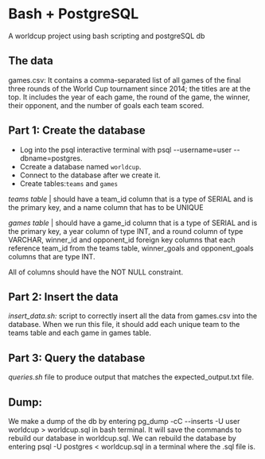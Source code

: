 # Bash + PostgreSQL
A worldcup project using bash scripting and postgreSQL db

## The data
games.csv: It contains a comma-separated list of all games of the final three rounds of the World Cup tournament since 2014; the titles are at the top. It includes the year of each game, the round of the game, the winner, their opponent, and the number of goals each team scored. 

## Part 1: Create the database
+ Log into the psql interactive terminal with psql --username=user --dbname=postgres.
+ Ccreate a database named `worldcup`.
+ Connect to the database after we create it.
+ Create tables:`teams` and `games`

*teams table* | should have a team_id column that is a type of SERIAL and is the primary key, and a name column that has to be UNIQUE

*games table* | should have a game_id column that is a type of SERIAL and is the primary key, a year column of type INT, and a round column of type VARCHAR, winner_id and opponent_id foreign key columns that each reference team_id from the teams table, winner_goals and opponent_goals columns that are type INT.

All of columns should have the NOT NULL constraint.
  
## Part 2: Insert the data
*insert_data.sh:* script to correctly insert all the data from games.csv into the database. When we run this file, it should add each unique team to the teams table and each game in games table.

## Part 3: Query the database
*queries.sh* file to produce output that matches the expected_output.txt file.

## Dump:
We make a dump of the db by entering pg_dump -cC --inserts -U user worldcup > worldcup.sql in bash terminal. It will save the commands to rebuild our database in worldcup.sql. We can rebuild the database by entering psql -U postgres < worldcup.sql in a terminal where the .sql file is.
